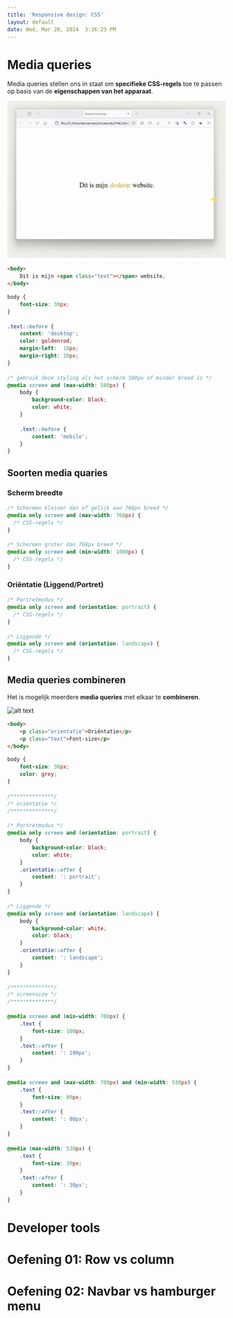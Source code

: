 ```yaml
---
title: 'Responsive design: CSS'
layout: default
date: Wed, Mar 20, 2024  3:36:23 PM
---
```


# Media queries

Media queries stellen ons in staat om **specifieke CSS-regels** toe te passen op basis van de **eigenschappen van het apparaat**.

![](images/media-query.gif)

```html
<body>
	Dit is mijn <span class="text"></span> website.
</body>
```

```css
body {
    font-size: 30px;
}

.text::before {
    content: 'desktop';
    color: goldenrod;
    margin-left:  10px;
    margin-right: 10px;
}

/* gebruik deze styling als het scherm 500px of minder breed is */
@media screen and (max-width: 500px) {
    body {
        background-color: black;
        color: white;
    }
    
    .text::before {
        content: 'mobile';
    }
}
```

## Soorten media quaries

### Scherm breedte

```css
/* Schermen kleiner dan of gelijk aan 768px breed */
@media only screen and (max-width: 768px) {
  /* CSS-regels */
}

/* Schermen groter dan 768px breed */
@media only screen and (min-width: 1000px) {
  /* CSS-regels */
}
```

### Oriëntatie (Liggend/Portret)

```css
/* Portretmodus */
@media only screen and (orientation: portrait) {
  /* CSS-regels */
}

/* Liggende */
@media only screen and (orientation: landscape) {
  /* CSS-regels */
}

```

## Media queries combineren

Het is mogelijk meerdere **media queries** met elkaar te **combineren**.

![alt text](images/media-query-combine.gif)

```html
<body>
    <p class="orientatie">Oriëntatie</p>
    <p class="text">Font-size</p>
</body>
```

```css
body {
    font-size: 30px;
    color: grey;
}

/**************/
/* orientatie */
/**************/

/* Portretmodus */
@media only screen and (orientation: portrait) {
    body {
        background-color: black;
        color: white;
    }
    .orientatie::after {
        content: ': portrait';
    }
}
  
/* Liggende */
@media only screen and (orientation: landscape) {
    body {
        background-color: white;
        color: black;
    }
    .orientatie::after {
        content: ': landscape';
    }
}

/**************/
/* screensize */
/**************/

@media screen and (min-width: 700px) {
    .text {
        font-size: 100px;
    }
    .text::after {
        content: ': 100px';
    }
}

@media screen and (max-width: 700px) and (min-width: 530px) {
    .text {
        font-size: 80px;
    }
    .text::after {
        content: ': 80px';
    }
}

@media (max-width: 530px) {
    .text {
        font-size: 30px;
    }
    .text::after {
        content: ': 30px';
    }
}
```

# Developer tools

# Oefening 01: Row vs column

# Oefening 02: Navbar vs hamburger menu